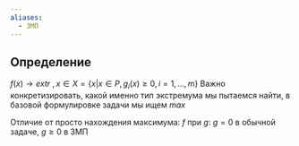 ```yaml
---
aliases:
  - ЗМП
---
```

## Определение

$f(x) \to extr$ $, x \in X = \{x|x \in P,g_i(x)\geq 0, i = 1,...,m\}$
Важно конкретизировать, какой именно тип экстремума мы пытаемся найти, в базовой формулировке задачи мы ищем $max$

Отличие от просто нахождения максимума: $f$ при $g$: $g=0$ в обычной задаче, $g\geq0$ в ЗМП

